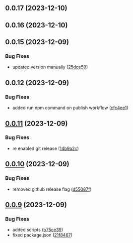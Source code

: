 

## 0.0.17 (2023-12-10)

## 0.0.16 (2023-12-10)

## 0.0.15 (2023-12-09)


### Bug Fixes

* updated version manually ([25dce59](https://github.com/Altruistiq/reef/commit/25dce593e62926511c67af81c81b9027093d1c7d))

## 0.0.12 (2023-12-09)


### Bug Fixes

* added run npm command on publish workflow ([cfc4ee1](https://github.com/Altruistiq/reef/commit/cfc4ee12ff24bf24d49715b2b0eb38eb239cbd70))

## [0.0.11](https://github.com/Altruistiq/reef/compare/v0.0.10...v0.0.11) (2023-12-09)


### Bug Fixes

* re enabled git release ([14b9a2c](https://github.com/Altruistiq/reef/commit/14b9a2c80b52e1b183eff2cd30e14dee4bf17141))

## [0.0.10](https://github.com/Altruistiq/reef/compare/v0.0.9...v0.0.10) (2023-12-09)


### Bug Fixes

* removed github release flag ([d55087f](https://github.com/Altruistiq/reef/commit/d55087f3313e1bfd355d7ae0bf5be4fdf958e8ef))

## [0.0.9](https://github.com/Altruistiq/reef/compare/v0.0.8...v0.0.9) (2023-12-09)


### Bug Fixes

* added scripts ([b75ce39](https://github.com/Altruistiq/reef/commit/b75ce399f1ae00502d16a4fb1e371934ac63e7fc))
* fixed package.json ([21f8467](https://github.com/Altruistiq/reef/commit/21f846778a1abb5c12d98038e5b180bf9f31de76))
